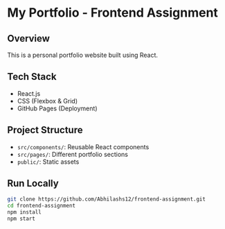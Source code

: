 #  My Portfolio - Frontend Assignment

##  Overview
This is a personal portfolio website built using React.

##  Tech Stack
- React.js
- CSS (Flexbox & Grid)
- GitHub Pages (Deployment)

##  Project Structure
- `src/components/`: Reusable React components
- `src/pages/`: Different portfolio sections
- `public/`: Static assets

##  Run Locally
```bash
git clone https://github.com/Abhilashs12/frontend-assignment.git
cd frontend-assignment
npm install
npm start
  
